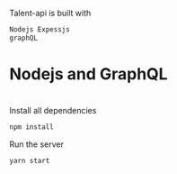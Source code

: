 Talent-api is built with

```bash
Nodejs Expessjs
graphQL
```

# Nodejs and GraphQL

#

Install all dependencies
```sh
npm install
```

Run the server
```sh
yarn start
```